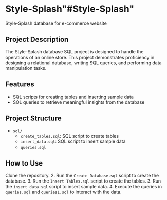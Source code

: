 # Style-Splash"#Style-Splash"
Style-Splash database for e-commerce website 

## Project Description
The Style-Splash database SQL project is  designed to handle the operations of an online store. This project demonstrates proficiency in designing a relational database, writing SQL queries, and performing data manipulation tasks.

## Features
- SQL scripts for creating tables and inserting sample data
- SQL queries to retrieve meaningful insights from the database

## Project Structure
- `sql/`
  - `create_tables.sql`: SQL script to create tables
  - `insert_data.sql`: SQL script to insert sample data
  - `queries.sql`
 
## How to Use
Clone the repository.
2. Run the `Create Database.sql` script to create the database.
3. Run the `Insert Tables.sql` script to create the tables.
3. Run the `insert_data.sql` script to insert sample data.
4. Execute the queries in `queries.sql` and `queries1.sql` to interact with the data.


